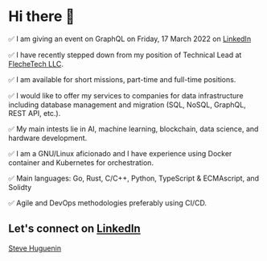 # Hi there 👋

✅ I am giving an event on GraphQL on Friday, 17 March 2022 on [LinkedIn](https://www.linkedin.com/video/event/urn:li:ugcPost:7037399372132679680/)

✅ I have recently stepped down from my position of Technical Lead at [FlecheTech LLC](https://github.com/FlecheTech).

✅ I am available for short missions, part-time and full-time positions.

✅ I would like to offer my services to companies for data infrastructure including database management and migration (SQL, NoSQL, GraphQL, REST API, etc.).

✅ My main intests lie in AI, machine learning, blockchain, data science, and hardware development.

✅ I am a GNU/Linux aficionado and I have experience using Docker container and Kubernetes for orchestration.

✅ Main languages: Go, Rust, C/C++, Python, TypeScript & ECMAscript, and Solidty

✅ Agile and DevOps methodologies preferably using CI/CD.

## Let's connect on [LinkedIn](https://www.linkedin.com/in/steve-huguenin/)

<div class="badge-base LI-profile-badge" data-locale="en_US" data-size="large" data-theme="light" data-type="HORIZONTAL" data-vanity="steve-huguenin" data-version="v1"><a class="badge-base__link LI-simple-link" href="https://ch.linkedin.com/in/steve-huguenin?trk=profile-badge">Steve Huguenin</a></div>
